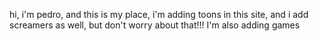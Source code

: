 hi, i'm pedro, and this is my place, i'm adding toons in this site, and i add screamers as well, but don't worry about that!!!
I'm also adding games
